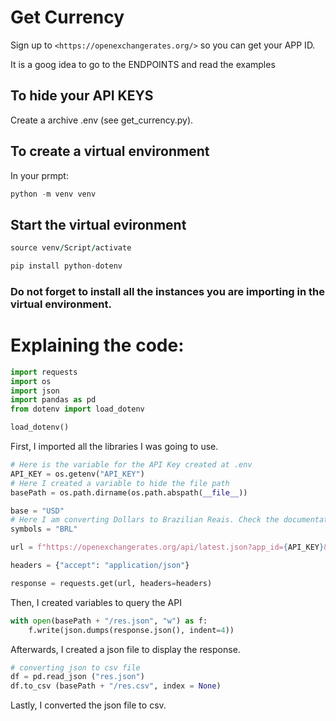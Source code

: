 # Get Currency

Sign up to `<https://openexchangerates.org/>` so you can get your APP ID.

It is a goog idea to go to the ENDPOINTS and read the examples

## To hide your API KEYS

Create a archive .env (see get_currency.py).

## To create a virtual environment
In your prmpt:

```python
python -m venv venv
```
## Start the virtual evironment

```for windows
source venv/Script/activate
```

```python
pip install python-dotenv
```

### Do not forget to install all the instances you are importing in the virtual environment.

# Explaining the code:
```python
import requests
import os 
import json
import pandas as pd
from dotenv import load_dotenv

load_dotenv()
```
First, I imported all the libraries I was going to use. 

```python
# Here is the variable for the API Key created at .env
API_KEY = os.getenv("API_KEY")
# Here I created a variable to hide the file path
basePath = os.path.dirname(os.path.abspath(__file__))

base = "USD"
# Here I am converting Dollars to Brazilian Reais. Check the documentation to see what kind of rates you would need.
symbols = "BRL"

url = f"https://openexchangerates.org/api/latest.json?app_id={API_KEY}&base={base}&symbols={symbols}&prettyprint=false&show_alternative=false"

headers = {"accept": "application/json"}

response = requests.get(url, headers=headers)
```
Then, I created variables to query the API

```python
with open(basePath + "/res.json", "w") as f:
    f.write(json.dumps(response.json(), indent=4))

```
Afterwards, I created a json file to display the response.

```python
# converting json to csv file
df = pd.read_json ("res.json")
df.to_csv (basePath + "/res.csv", index = None)
```

Lastly, I converted the json file to csv.
